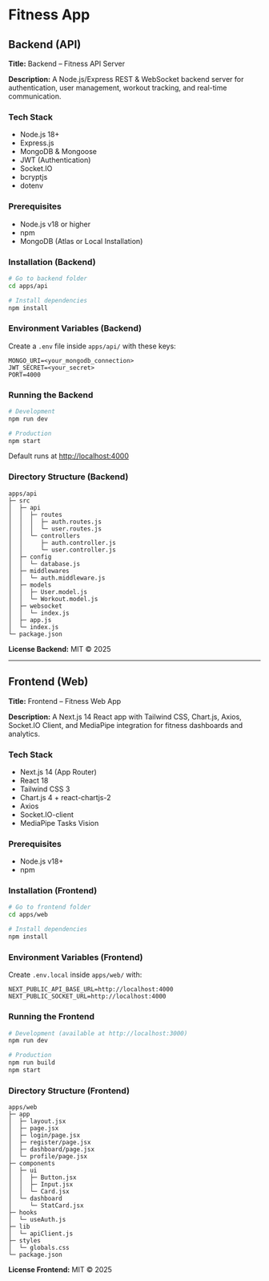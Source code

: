 # Fitness App

## Backend (API)

**Title:** Backend – Fitness API Server

**Description:**
A Node.js/Express REST & WebSocket backend server for authentication, user management, workout tracking, and real-time communication.

### Tech Stack

* Node.js 18+
* Express.js
* MongoDB & Mongoose
* JWT (Authentication)
* Socket.IO
* bcryptjs
* dotenv

### Prerequisites

* Node.js v18 or higher
* npm
* MongoDB (Atlas or Local Installation)

### Installation (Backend)

```bash
# Go to backend folder
cd apps/api

# Install dependencies
npm install
```

### Environment Variables (Backend)

Create a `.env` file inside `apps/api/` with these keys:

```env
MONGO_URI=<your_mongodb_connection>
JWT_SECRET=<your_secret>
PORT=4000
```

### Running the Backend

```bash
# Development
npm run dev

# Production
npm start
```

Default runs at [http://localhost:4000](http://localhost:4000)

### Directory Structure (Backend)

```
apps/api
├─ src
│  ├─ api
│  │  ├─ routes
│  │  │  ├─ auth.routes.js
│  │  │  └─ user.routes.js
│  │  └─ controllers
│  │     ├─ auth.controller.js
│  │     └─ user.controller.js
│  ├─ config
│  │  └─ database.js
│  ├─ middlewares
│  │  └─ auth.middleware.js
│  ├─ models
│  │  ├─ User.model.js
│  │  └─ Workout.model.js
│  ├─ websocket
│  │  └─ index.js
│  ├─ app.js
│  └─ index.js
└─ package.json
```

**License Backend:** MIT © 2025

---

## Frontend (Web)

**Title:** Frontend – Fitness Web App

**Description:**
A Next.js 14 React app with Tailwind CSS, Chart.js, Axios, Socket.IO Client, and MediaPipe integration for fitness dashboards and analytics.

### Tech Stack

* Next.js 14 (App Router)
* React 18
* Tailwind CSS 3
* Chart.js 4 + react-chartjs-2
* Axios
* Socket.IO-client
* MediaPipe Tasks Vision

### Prerequisites

* Node.js v18+
* npm

### Installation (Frontend)

```bash
# Go to frontend folder
cd apps/web

# Install dependencies
npm install
```

### Environment Variables (Frontend)

Create `.env.local` inside `apps/web/` with:

```env
NEXT_PUBLIC_API_BASE_URL=http://localhost:4000
NEXT_PUBLIC_SOCKET_URL=http://localhost:4000
```

### Running the Frontend

```bash
# Development (available at http://localhost:3000)
npm run dev

# Production
npm run build
npm start
```

### Directory Structure (Frontend)

```
apps/web
├─ app
│  ├─ layout.jsx
│  ├─ page.jsx
│  ├─ login/page.jsx
│  ├─ register/page.jsx
│  ├─ dashboard/page.jsx
│  └─ profile/page.jsx
├─ components
│  ├─ ui
│  │  ├─ Button.jsx
│  │  ├─ Input.jsx
│  │  └─ Card.jsx
│  └─ dashboard
│     └─ StatCard.jsx
├─ hooks
│  └─ useAuth.js
├─ lib
│  └─ apiClient.js
├─ styles
│  └─ globals.css
└─ package.json
```

**License Frontend:** MIT © 2025
